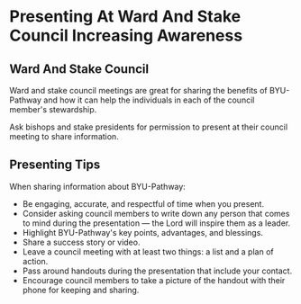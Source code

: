 # Presenting At Ward And Stake Council Increasing Awareness

## Ward And Stake Council

Ward and stake council meetings are great for sharing the benefits of BYU-Pathway and how it can help the individuals in each of the council member's stewardship.

Ask bishops and stake presidents for permission to present at their council meeting to share information.

## Presenting Tips

When sharing information about BYU-Pathway:
- Be engaging, accurate, and respectful of time when you present.
- Consider asking council members to write down any person that comes to mind during the presentation — the Lord will inspire them as a leader.
- Highlight BYU-Pathway's key points, advantages, and blessings.
- Share a success story or video.
- Leave a council meeting with at least two things: a list and a plan of action.
- Pass around handouts during the presentation that include your contact.
- Encourage council members to take a picture of the handout with their phone for keeping and sharing.

